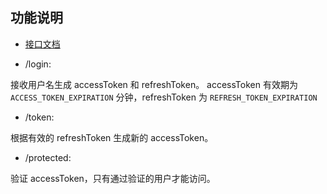 ## 功能说明

- [接口文档](./backend/README.md)

- /login:

接收用户名生成 accessToken 和 refreshToken。
accessToken 有效期为 `ACCESS_TOKEN_EXPIRATION` 分钟，refreshToken 为 `REFRESH_TOKEN_EXPIRATION`

- /token:

根据有效的 refreshToken 生成新的 accessToken。

- /protected:

验证 accessToken，只有通过验证的用户才能访问。
